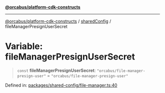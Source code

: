 [**@orcabus/platform-cdk-constructs**](../../../../README.md)

***

[@orcabus/platform-cdk-constructs](../../../../README.md) / [sharedConfig](../README.md) / fileManagerPresignUserSecret

# Variable: fileManagerPresignUserSecret

> `const` **fileManagerPresignUserSecret**: `"orcabus/file-manager-presign-user"` = `"orcabus/file-manager-presign-user"`

Defined in: [packages/shared-config/file-manager.ts:40](https://github.com/OrcaBus/platform-cdk-constructs/blob/main/packages/shared-config/file-manager.ts#L40)
